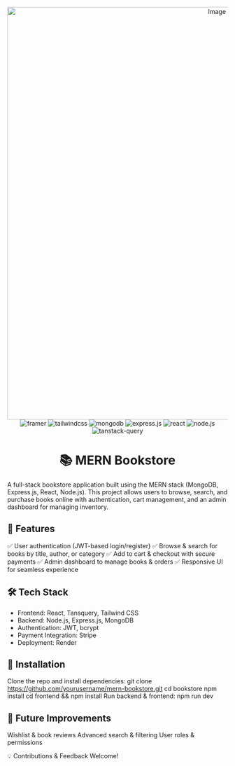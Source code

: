 <div align="center">
  <br />
       <img width="943" alt="Image" src="https://github.com/user-attachments/assets/d2e88701-7d07-42af-8b53-04224f191ed3" alt="Project Banner"/>
    </a>
  <br />

  <div>
    <img src="https://img.shields.io/badge/-Framer-black?style=for-the-badge&logoColor=white&logo=framer&color=0055FF" alt="framer" />
    <img src="https://img.shields.io/badge/-Tailwind_CSS-black?style=for-the-badge&logoColor=white&logo=tailwindcss&color=06B6D4" alt="tailwindcss" />
    <img src="https://img.shields.io/badge/-MongoDB-black?style=for-the-badge&logoColor=white&logo=mongodb&color=47A248" alt="mongodb" />
    <img src="https://img.shields.io/badge/-Express.js-black?style=for-the-badge&logoColor=white&logo=express&color=000000" alt="express.js" />
    <img src="https://img.shields.io/badge/-React-black?style=for-the-badge&logoColor=white&logo=react&color=61DAFB" alt="react" />
    <img src="https://img.shields.io/badge/-Node.js-black?style=for-the-badge&logoColor=white&logo=node.js&color=339933" alt="node.js" />
    <img src="https://img.shields.io/badge/-TanStack_Query-black?style=for-the-badge&logoColor=white&logo=reactquery&color=FF4154" alt="tanstack-query" />
  </div>
</div>

<h1 align="center">📚 MERN Bookstore</h1>

A full-stack bookstore application built using the MERN stack (MongoDB, Express.js, React, Node.js). This project allows users to browse, search, and purchase books online with authentication, cart management, and an admin dashboard for managing inventory.


## 🚀 Features

✅ User authentication (JWT-based login/register)
✅ Browse & search for books by title, author, or category
✅ Add to cart & checkout with secure payments
✅ Admin dashboard to manage books & orders
✅ Responsive UI for seamless experience

## 🛠️ Tech Stack

- Frontend: React, Tansquery, Tailwind CSS
- Backend: Node.js, Express.js, MongoDB
- Authentication: JWT, bcrypt
- Payment Integration: Stripe
- Deployment: Render

## 🔧 Installation

Clone the repo and install dependencies:
git clone https://github.com/yourusername/mern-bookstore.git
cd bookstore
npm install
cd frontend && npm install
Run backend & frontend:
npm run dev

## 🎯 Future Improvements
Wishlist & book reviews
Advanced search & filtering
User roles & permissions

💡 Contributions & Feedback Welcome!
